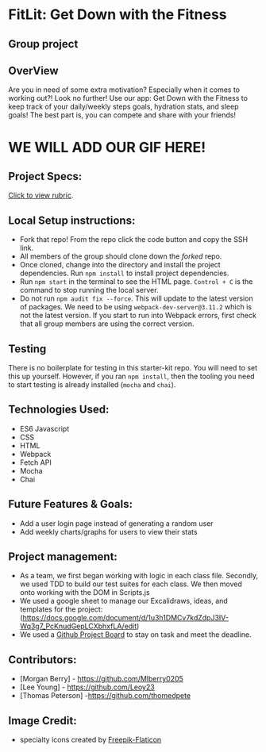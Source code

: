 # FitLit: Get Down with the Fitness
## Group project

## OverView
Are you in need of some extra motivation?  Especially when it comes to working out?!  Look no further!  Use our app: Get Down with the Fitness to keep track of your daily/weekly steps goals, hydration stats, and sleep goals!  The best part is, you can compete and share with your friends!

# WE WILL ADD OUR GIF HERE!  

## Project Specs:
[Click to view rubric](http://frontend.turing.io/projects/fitlit.html).

## Local Setup instructions:

- Fork that repo! From the repo click the code button and copy the SSH link.
- All members of the group should clone down the _forked_ repo.
- Once cloned, change into the directory and install the project dependencies. Run `npm install` to install project dependencies.
- Run `npm start` in the terminal to see the HTML page.  `Control + C` is the command to stop running the local server.     
- Do not run `npm audit fix --force`.  This will update to the latest version of packages.  We need to be using `webpack-dev-server@3.11.2` which is not the latest version.  If you start to run into Webpack errors, first check that all group members are using the correct version.  

## Testing
There is no boilerplate for testing in this starter-kit repo. You will need to set this up yourself. However, if you ran `npm install`, then the tooling you need to start testing is already installed (`mocha` and `chai`).

## Technologies Used:
- ES6 Javascript
- CSS
- HTML
- Webpack
- Fetch API
- Mocha
- Chai

## Future Features & Goals:
- Add a user login page instead of generating a random user
- Add weekly charts/graphs for users to view their stats

## Project management:
- As a team, we first began working with logic in each class file.  Secondly, we used TDD to build our test suites for each class.  We then moved onto working with the DOM in Scripts.js
- We used a google sheet to manage our Excalidraws, ideas, and templates for the project:
(https://docs.google.com/document/d/1u3h1DMCv7kdZdpJ3IV-Wq3g7_PcKnudGepLCXbhxfLA/edit)
- We used a [Github Project Board](https://github.com/Leoy23/down-with-the-fitness/projects) to stay on task and meet the deadline.

## Contributors:
- [Morgan Berry] - https://github.com/Mlberry0205
- [Lee Young] - https://github.com/Leoy23
- [Thomas Peterson] -https://github.com/thomedpete

## Image Credit:
- specialty icons created by [Freepik-Flaticon](https://www.flaticon.com/authors/freepik)
